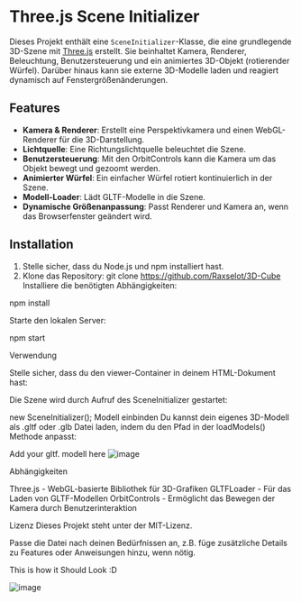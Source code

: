 # Three.js Scene Initializer

Dieses Projekt enthält eine `SceneInitializer`-Klasse, die eine grundlegende 3D-Szene mit [Three.js](https://threejs.org/) erstellt. Sie beinhaltet Kamera, Renderer, Beleuchtung, Benutzersteuerung und ein animiertes 3D-Objekt (rotierender Würfel). Darüber hinaus kann sie externe 3D-Modelle laden und reagiert dynamisch auf Fenstergrößenänderungen.

## Features

- **Kamera & Renderer**: Erstellt eine Perspektivkamera und einen WebGL-Renderer für die 3D-Darstellung.
- **Lichtquelle**: Eine Richtungslichtquelle beleuchtet die Szene.
- **Benutzersteuerung**: Mit den OrbitControls kann die Kamera um das Objekt bewegt und gezoomt werden.
- **Animierter Würfel**: Ein einfacher Würfel rotiert kontinuierlich in der Szene.
- **Modell-Loader**: Lädt GLTF-Modelle in die Szene.
- **Dynamische Größenanpassung**: Passt Renderer und Kamera an, wenn das Browserfenster geändert wird.

## Installation

1. Stelle sicher, dass du Node.js und npm installiert hast.
2. Klone das Repository:
   git clone https://github.com/Raxselot/3D-Cube
Installiere die benötigten Abhängigkeiten:


npm install

Starte den lokalen Server:

npm start

Verwendung

Stelle sicher, dass du den viewer-Container in deinem HTML-Dokument hast:


<div id="viewer"></div>
Die Szene wird durch Aufruf des SceneInitializer gestartet:

new SceneInitializer();
Modell einbinden
Du kannst dein eigenes 3D-Modell als .gltf oder .glb Datei laden, indem du den Pfad in der loadModels() Methode anpasst:

Add your gltf. modell here
![image](https://github.com/user-attachments/assets/5ac85fc7-7cd7-4d7b-9a10-2bf76a563767)


Abhängigkeiten

Three.js - WebGL-basierte Bibliothek für 3D-Grafiken
GLTFLoader - Für das Laden von GLTF-Modellen
OrbitControls - Ermöglicht das Bewegen der Kamera durch Benutzerinteraktion


Lizenz
Dieses Projekt steht unter der MIT-Lizenz.

Passe die Datei nach deinen Bedürfnissen an, z.B. füge zusätzliche Details zu Features oder Anweisungen hinzu, wenn nötig.


This is how it Should Look :D 

![image](https://github.com/user-attachments/assets/e8fdaf96-6a6b-460d-87be-dadfd3fa2809)


